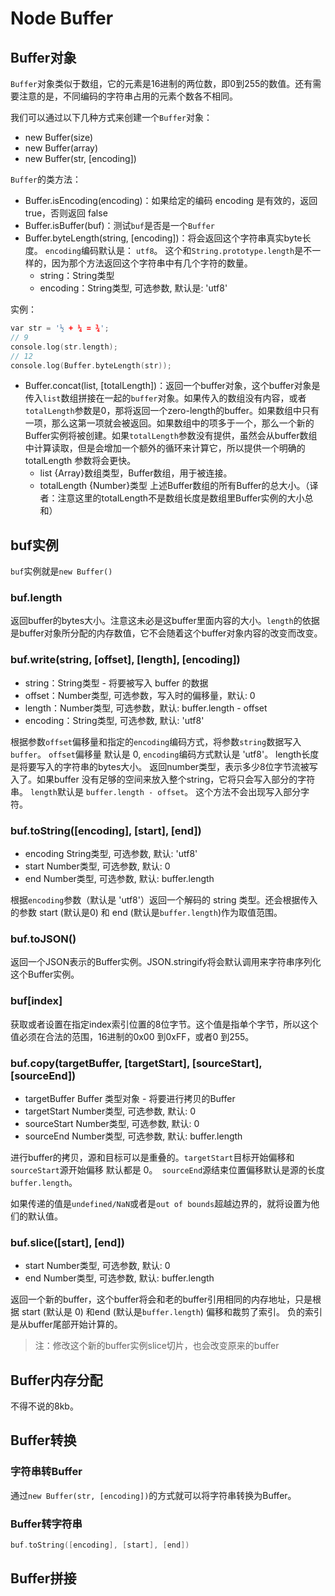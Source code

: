 Node Buffer
========

## Buffer对象

`Buffer`对象类似于数组，它的元素是16进制的两位数，即0到255的数值。还有需要注意的是，不同编码的字符串占用的元素个数各不相同。

我们可以通过以下几种方式来创建一个`Buffer`对象：

 - new Buffer(size)
 - new Buffer(array)
 - new Buffer(str, [encoding])

`Buffer`的类方法：

 - Buffer.isEncoding(encoding)：如果给定的编码 encoding 是有效的，返回 true，否则返回 false
 - Buffer.isBuffer(buf)：测试`buf`是否是一个`Buffer`
 - Buffer.byteLength(string, [encoding])：将会返回这个字符串真实byte长度。 `encoding`编码默认是： `utf8`。 这个和`String.prototype.length`是不一样的，因为那个方法返回这个字符串中有几个字符的数量。
	 - string：String类型
	 - encoding：String类型, 可选参数, 默认是: 'utf8'

实例：

```c
var str = '½ + ¼ = ¾';
// 9
console.log(str.length);
// 12
console.log(Buffer.byteLength(str));
```

 - Buffer.concat(list, [totalLength])：返回一个buffer对象，这个buffer对象是传入`list`数组拼接在一起的`buffer`对象。如果传入的数组没有内容，或者`totalLength`参数是0，那将返回一个zero-length的buffer。如果数组中只有一项，那么这第一项就会被返回。如果数组中的项多于一个，那么一个新的Buffer实例将被创建。如果`totalLength`参数没有提供，虽然会从buffer数组中计算读取，但是会增加一个额外的循环来计算它，所以提供一个明确的 totalLength 参数将会更快。
	 - list {Array}数组类型，Buffer数组，用于被连接。
	 - totalLength {Number}类型 上述Buffer数组的所有Buffer的总大小。（译者：注意这里的totalLength不是数组长度是数组里Buffer实例的大小总和）

## buf实例

`buf`实例就是`new Buffer()`

### buf.length

返回buffer的bytes大小。注意这未必是这buffer里面内容的大小。`length`的依据是buffer对象所分配的内存数值，它不会随着这个buffer对象内容的改变而改变。

### buf.write(string, [offset], [length], [encoding])

 - string：String类型 - 将要被写入 buffer 的数据
 - offset：Number类型, 可选参数，写入时的偏移量，默认: 0
 - length：Number类型, 可选参数，默认: buffer.length - offset
 - encoding：String类型, 可选参数, 默认: 'utf8'

根据参数`offset`偏移量和指定的`encoding`编码方式，将参数`string`数据写入`buffer`。 `offset`偏移量 默认是 0, `encoding`编码方式默认是 'utf8'。 length长度是将要写入的字符串的bytes大小。 返回number类型，表示多少8位字节流被写入了。如果buffer 没有足够的空间来放入整个string，它将只会写入部分的字符串。 `length`默认是 `buffer.length - offset`。 这个方法不会出现写入部分字符。

### buf.toString([encoding], [start], [end])

 - encoding String类型, 可选参数, 默认: 'utf8'
 - start Number类型, 可选参数, 默认: 0
 - end Number类型, 可选参数, 默认: buffer.length

根据`encoding`参数（默认是 'utf8'）返回一个解码的 string 类型。还会根据传入的参数 start (默认是0) 和 end (默认是`buffer.length`)作为取值范围。

### buf.toJSON()

返回一个JSON表示的Buffer实例。JSON.stringify将会默认调用来字符串序列化这个Buffer实例。

### buf[index]

获取或者设置在指定index索引位置的8位字节。这个值是指单个字节，所以这个值必须在合法的范围，16进制的0x00 到0xFF，或者0 到255。

### buf.copy(targetBuffer, [targetStart], [sourceStart], [sourceEnd])

 - targetBuffer Buffer 类型对象 - 将要进行拷贝的Buffer
 - targetStart Number类型, 可选参数, 默认: 0
 - sourceStart Number类型, 可选参数, 默认: 0
 - sourceEnd Number类型, 可选参数, 默认: buffer.length

进行buffer的拷贝，源和目标可以是重叠的。`targetStart`目标开始偏移和`sourceStart`源开始偏移 默认都是 0。` sourceEnd`源结束位置偏移默认是源的长度 `buffer.length`。

如果传递的值是`undefined/NaN`或者是`out of bounds`超越边界的，就将设置为他们的默认值。

### buf.slice([start], [end])

 - start Number类型, 可选参数, 默认: 0
 - end Number类型, 可选参数, 默认: buffer.length

返回一个新的buffer，这个buffer将会和老的buffer引用相同的内存地址，只是根据 start (默认是 0) 和end (默认是`buffer.length`) 偏移和裁剪了索引。 负的索引是从buffer尾部开始计算的。

> 注：修改这个新的buffer实例slice切片，也会改变原来的buffer

## Buffer内存分配

不得不说的8kb。

## Buffer转换

### 字符串转Buffer

通过`new Buffer(str, [encoding])`的方式就可以将字符串转换为Buffer。

### Buffer转字符串

```c
buf.toString([encoding], [start], [end])
```

## Buffer拼接




